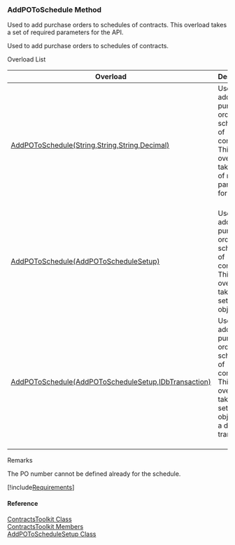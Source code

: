 ﻿### AddPOToSchedule Method

Used to add purchase orders to schedules of contracts. This overload takes a set of required parameters for the API.

Used to add purchase orders to schedules of contracts.

Overload List

| Overload | Description |
| --- | --- |
| [AddPOToSchedule(String,String,String,Decimal)](FChoice.Toolkits.Clarify~FChoice.Toolkits.Clarify.Contracts.ContractsToolkit~AddPOToSchedule(String,String,String,Decimal).md) | Used to add purchase orders to schedules of contracts. This overload takes a set of required parameters for the API.   |
| [AddPOToSchedule(AddPOToScheduleSetup)](FChoice.Toolkits.Clarify~FChoice.Toolkits.Clarify.Contracts.ContractsToolkit~AddPOToSchedule(AddPOToScheduleSetup).md) | Used to add purchase orders to schedules of contracts. This overload takes a setup object.   |
| [AddPOToSchedule(AddPOToScheduleSetup,IDbTransaction)](FChoice.Toolkits.Clarify~FChoice.Toolkits.Clarify.Contracts.ContractsToolkit~AddPOToSchedule(AddPOToScheduleSetup,IDbTransaction).md) | Used to add purchase orders to schedules of contracts. This overload takes a setup object and a database transaction.   |

Remarks

The PO number cannot be defined already for the schedule.

[!include[Requirements](../partials/requirements.md)]



#### Reference

[ContractsToolkit Class](FChoice.Toolkits.Clarify~FChoice.Toolkits.Clarify.Contracts.ContractsToolkit.md)  
[ContractsToolkit Members](FChoice.Toolkits.Clarify~FChoice.Toolkits.Clarify.Contracts.ContractsToolkit_members.md)  
[AddPOToScheduleSetup Class](FChoice.Toolkits.Clarify~FChoice.Toolkits.Clarify.Contracts.AddPOToScheduleSetup.md)